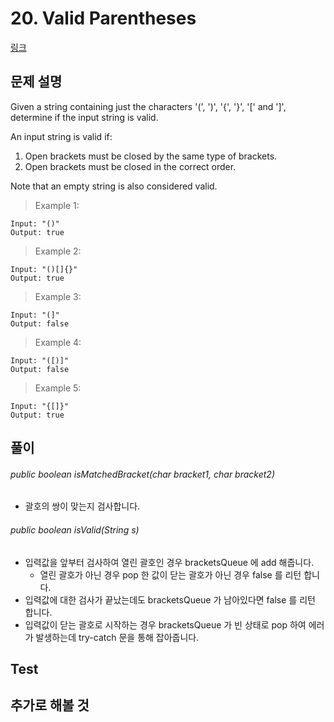 # 20. Valid Parentheses
[링크](https://leetcode.com/problems/valid-parentheses/)


## 문제 설명
Given a string containing just the characters '(', ')', '{', '}', '[' and ']', determine if the input string is valid.

An input string is valid if:

1. Open brackets must be closed by the same type of brackets.
2. Open brackets must be closed in the correct order.

Note that an empty string is also considered valid.

> Example 1:
```
Input: "()"  
Output: true  
```

> Example 2:
```
Input: "()[]{}"  
Output: true  
```

> Example 3:
```
Input: "(]"
Output: false
```

> Example 4:
```
Input: "([)]"
Output: false
```

> Example 5:
```
Input: "{[]}"
Output: true
```


## 풀이
###### public boolean isMatchedBracket(char bracket1, char bracket2) 
- 괄호의 쌍이 맞는지 검사합니다.


###### public boolean isValid(String s) 
- 입력값을 앞부터 검사하여 열린 괄호인 경우 bracketsQueue 에 add 해줍니다.
    - 열린 괄호가 아닌 경우 pop 한 값이 닫는 괄호가 아닌 경우 false 를 리턴 합니다.
- 입력값에 대한 검사가 끝났는데도 bracketsQueue 가 남아있다면 false 를 리턴 합니다.
- 입력값이 닫는 괄호로 시작하는 경우 bracketsQueue 가 빈 상태로 pop 하여 에러가 발생하는데 try-catch 문을 통해 잡아줍니다. 
 

## Test    


## 추가로 해볼 것
 
